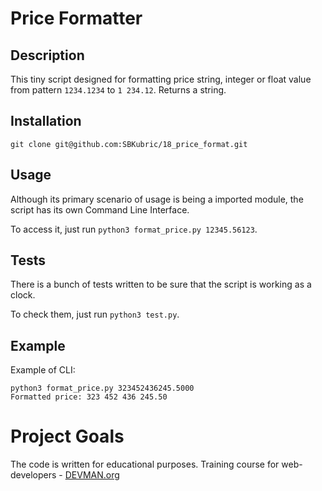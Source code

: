 # Price Formatter

## Description

This tiny script designed for formatting price string, integer or float value from pattern
`1234.1234` to `1 234.12`. Returns a string.

## Installation

```
git clone git@github.com:SBKubric/18_price_format.git
```

## Usage

Although its primary scenario of usage is being a imported module, the script has its own Command Line Interface.

To access it, just run `python3 format_price.py 12345.56123`.

## Tests

There is a bunch of tests written to be sure that the script is working as a clock.

To check them, just run `python3 test.py`.

## Example

Example of CLI:

```
python3 format_price.py 323452436245.5000
Formatted price: 323 452 436 245.50
```

# Project Goals

The code is written for educational purposes. Training course for web-developers - [DEVMAN.org](https://devman.org)
